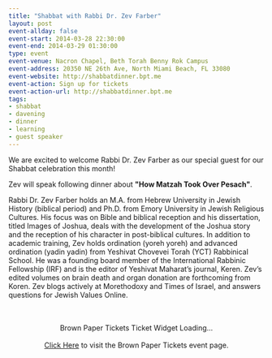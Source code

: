 ```yaml
---
title: "Shabbat with Rabbi Dr. Zev Farber"
layout: post
event-allday: false
event-start: 2014-03-28 22:30:00  
event-end: 2014-03-29 01:30:00
type: event
event-venue: Nacron Chapel, Beth Torah Benny Rok Campus
event-address: 20350 NE 26th Ave, North Miami Beach, FL 33080
event-website: http://shabbatdinner.bpt.me
event-action: Sign up for tickets
event-action-url: http://shabbatdinner.bpt.me
tags:
- shabbat
- davening
- dinner
- learning
- guest speaker
---
```


We are excited to welcome Rabbi Dr. Zev Farber as our special guest for our Shabbat celebration this month! 

Zev will speak following dinner about **"How Matzah Took Over Pesach"**.

Rabbi Dr. Zev Farber holds an M.A. from Hebrew University in Jewish History (biblical period) and Ph.D. from Emory University in Jewish Religious Cultures. His focus was on Bible and biblical reception and his dissertation, titled Images of Joshua, deals with the development of the Joshua story and the reception of his character in post-biblical cultures. In addition to academic training, Zev holds ordination (yoreh yoreh) and advanced ordination (yadin yadin) from Yeshivat Chovevei Torah (YCT) Rabbinical School. He was a founding board member of the International Rabbinic Fellowship (IRF) and is the editor of Yeshivat Maharat’s journal, Keren. Zev’s edited volumes on brain death and organ donation are forthcoming from Koren. Zev blogs actively at Morethodoxy and Times of Israel, and answers questions for Jewish Values Online.

<link rel="stylesheet" type="text/css" href="http://www.brownpapertickets.com/widget.css" /> <DIV ID="bpt_eventbody"><CENTER><BR><BR>Brown Paper Tickets Ticket Widget Loading...<BR><BR><A HREF="http://www.brownpapertickets.com/event/604871">Click Here</A> to visit the Brown Paper Tickets event page.</CENTER><BR><BR></DIV> <script src="http://www.brownpapertickets.com/eventwidget.js?event=604871&nodescription=1" type="text/javascript" language="javascript"></script> <script src="http://www.brownpapertickets.com/widget.js?event=604871" type="text/javascript" language="javascript"></script>

